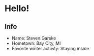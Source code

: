 # Hello!

## Info
- Name: Steven Garske
- Hometown: Bay City, MI
- Favorite winter activity: Staying inside

